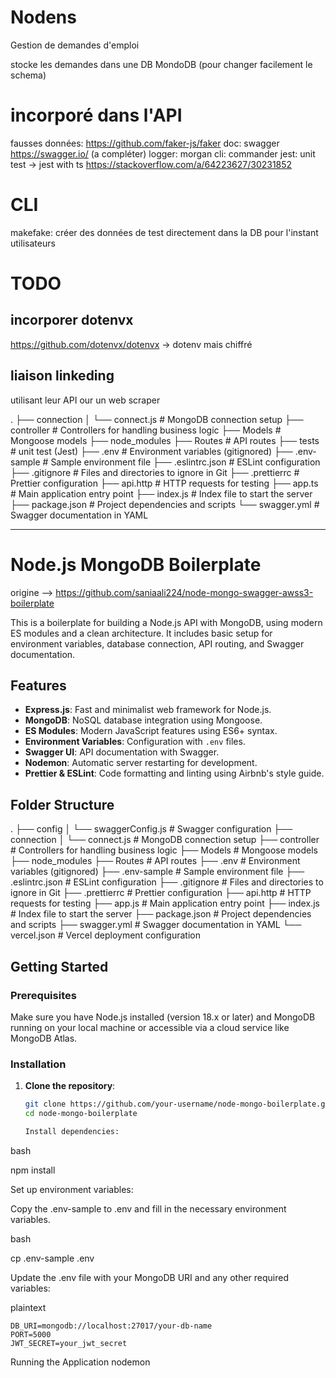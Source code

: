 
# Nodens

Gestion de demandes d'emploi

stocke les demandes dans une DB MondoDB (pour changer facilement le schema)


# incorporé dans l'API

fausses données: https://github.com/faker-js/faker
doc: swagger https://swagger.io/ (a compléter)
logger: morgan
cli: commander
jest: unit test -> jest with ts https://stackoverflow.com/a/64223627/30231852

# CLI
makefake: créer des données de test directement dans la DB
    pour l'instant utilisateurs



# TODO

## incorporer dotenvx 
https://github.com/dotenvx/dotenvx -> dotenv mais chiffré

## liaison linkeding 
utilisant leur API our un web scraper


.
├── connection
│ └── connect.js # MongoDB connection setup
├── controller # Controllers for handling business logic
├── Models # Mongoose models
├── node_modules
├── Routes # API routes
├── tests # unit test (Jest)
├── .env # Environment variables (gitignored)
├── .env-sample # Sample environment file
├── .eslintrc.json # ESLint configuration
├── .gitignore # Files and directories to ignore in Git
├── .prettierrc # Prettier configuration
├── api.http # HTTP requests for testing
├── app.ts # Main application entry point
├── index.js # Index file to start the server
├── package.json # Project dependencies and scripts
└── swagger.yml # Swagger documentation in YAML



-------------------------------------------------------------------------------------------

# Node.js MongoDB Boilerplate 
origine --> https://github.com/saniaali224/node-mongo-swagger-awss3-boilerplate

This is a boilerplate for building a Node.js API with MongoDB, using modern ES modules and a clean architecture. It includes basic setup for environment variables, database connection, API routing, and Swagger documentation.

## Features

- **Express.js**: Fast and minimalist web framework for Node.js.
- **MongoDB**: NoSQL database integration using Mongoose.
- **ES Modules**: Modern JavaScript features using ES6+ syntax.
- **Environment Variables**: Configuration with `.env` files.
- **Swagger UI**: API documentation with Swagger.
- **Nodemon**: Automatic server restarting for development.
- **Prettier & ESLint**: Code formatting and linting using Airbnb's style guide.

## Folder Structure

.
├── config
│ └── swaggerConfig.js # Swagger configuration
├── connection
│ └── connect.js # MongoDB connection setup
├── controller # Controllers for handling business logic
├── Models # Mongoose models
├── node_modules
├── Routes # API routes
├── .env # Environment variables (gitignored)
├── .env-sample # Sample environment file
├── .eslintrc.json # ESLint configuration
├── .gitignore # Files and directories to ignore in Git
├── .prettierrc # Prettier configuration
├── api.http # HTTP requests for testing
├── app.js # Main application entry point
├── index.js # Index file to start the server
├── package.json # Project dependencies and scripts
├── swagger.yml # Swagger documentation in YAML
└── vercel.json # Vercel deployment configuration

## Getting Started

### Prerequisites

Make sure you have Node.js installed (version 18.x or later) and MongoDB running on your local machine or accessible via a cloud service like MongoDB Atlas.

### Installation

1. **Clone the repository**:

   ```bash
   git clone https://github.com/your-username/node-mongo-boilerplate.git
   cd node-mongo-boilerplate

   Install dependencies:
   ```

bash

npm install

Set up environment variables:

Copy the .env-sample to .env and fill in the necessary environment variables.

bash

cp .env-sample .env

Update the .env file with your MongoDB URI and any other required variables:

plaintext

    DB_URI=mongodb://localhost:27017/your-db-name
    PORT=5000
    JWT_SECRET=your_jwt_secret

Running the Application
nodemon
